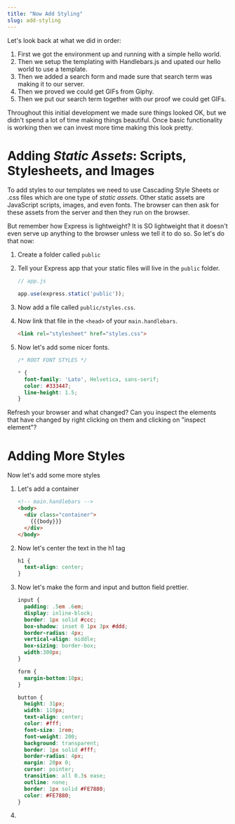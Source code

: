 ```yaml
---
title: "Now Add Styling"
slug: add-styling
---
```


Let's look back at what we did in order:

1. First we got the environment up and running with a simple hello world.
2. Then we setup the templating with Handlebars.js and upated our hello world to use a template.
3. Then we added a search form and made sure that search term was making it to our server.
4. Then we proved we could get GIFs from Giphy.
5. Then we put our search term together with our proof we could get GIFs.

Throughout this initial development we made sure things looked OK, but we didn't spend a lot of time making things beautiful. Once basic functionality is working then we can invest more time making this look pretty.

# Adding _Static Assets_: Scripts, Stylesheets, and Images

To add styles to our templates we need to use Cascading Style Sheets or .css files which are one type of _static assets_. Other static assets are JavaScript scripts, images, and even fonts. The browser can then ask for these assets from the server and then they run on the browser.

But remember how Express is lightweight? It is SO lightweight that it doesn't even serve up anything to the browser unless we tell it to do so. So let's do that now:

1. Create a folder called `public`
1. Tell your Express app that your static files will live in the `public` folder.

    ```js
    // app.js

    app.use(express.static('public'));
    ```
1. Now add a file called `public/styles.css`.
1. Now link that file in the `<head>` of your `main.handlebars`.

    ```html
    <link rel="stylesheet" href="styles.css">
    ```
1. Now let's add some nicer fonts.

    ```css
    /* ROOT FONT STYLES */

    * {
      font-family: 'Lato', Helvetica, sans-serif;
      color: #333447;
      line-height: 1.5;
    }
    ```

Refresh your browser and what changed? Can you inspect the elements that have changed by right clicking on them and clicking on "inspect element"?

# Adding More Styles

Now let's add some more styles

1. Let's add a container

    ```html
    <!-- main.handlebars -->
    <body>
      <div class="container">
        {{{body}}}
      </div>
    </body>
    ```
1. Now let's center the text in the h1 tag

    ```css
    h1 {
      text-align: center;
    }
    ```
1. Now let's make the form and input and button field prettier.

    ```css
    input {
      padding: .5em .6em;
      display: inline-block;
      border: 1px solid #ccc;
      box-shadow: inset 0 1px 3px #ddd;
      border-radius: 4px;
      vertical-align: middle;
      box-sizing: border-box;
      width:300px;
    }

    form {
      margin-bottom:10px;
    }

    button {
      height: 31px;
      width: 110px;
      text-align: center;
      color: #fff;
      font-size: 1rem;
      font-weight: 200;
      background: transparent;
      border: 1px solid #fff;
      border-radius: 4px;
      margin: 20px 0;
      cursor: pointer;
      transition: all 0.3s ease;
      outline: none;
      border: 1px solid #FE7880;
      color: #FE7880;
    }
    ```
1.
